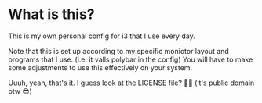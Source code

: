 # What is this?
This is my own personal config for i3 that I use every day.

Note that this is set up according to my specific moniotor layout and programs that I use.
(i.e. it valls polybar in the config) You will have to make some adjustments to use this
effectively on your system.

Uuuh, yeah, that's it. I guess look at the LICENSE file? 🤷‍♀️ (it's public domain btw 😎)

